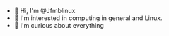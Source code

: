 - 👋 Hi, I'm @Jfmblinux
- 👀 I'm interested in computing in general and Linux.
- 🌱 I'm curious about everything


<!---
Jfmblinux/Jfmblinux is a special repository because its `README.md` (this file) appears on your GitHub profile.
You can click the Preview link to review your changes.
--->
